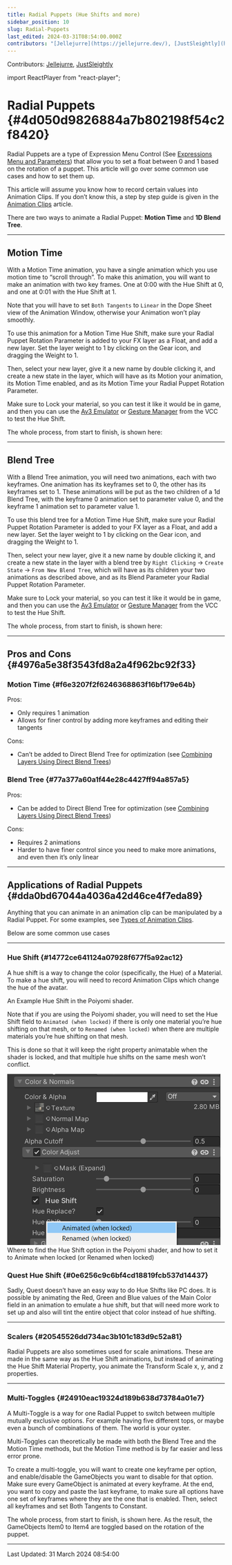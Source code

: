 ```yaml
---
title: Radial Puppets (Hue Shifts and more)
sidebar_position: 10
slug: Radial-Puppets
last_edited: 2024-03-31T08:54:00.000Z
contributors: "[Jellejurre](https://jellejurre.dev/), [JustSleightly](https://vrc.sleightly.dev/)"
---
```

Contributors: [Jellejurre](https://jellejurre.dev/), [JustSleightly](https://vrc.sleightly.dev/)

import ReactPlayer from "react-player";

# Radial Puppets {#4d050d9826884a7b802198f54c2f8420}


Radial Puppets are a type of Expression Menu Control (See [Expressions Menu and Parameters](/docs/Avatars/Expressions-Menu-Params)) that allow you to set a float between 0 and 1 based on the rotation of a puppet. This article will go over some common use cases and how to set them up.


This article will assume you know how to record certain values into Animation Clips. If you don’t know this, a step by step guide is given in the [Animation Clips](/docs/Unity-Animations/Animation-Clips) article.


There are two ways to animate a Radial Puppet: **Motion Time** and **1D Blend Tree**.


---


<div class='notion-row'>
<div class='notion-column' style={{width: 'calc((100% - (min(32px, 4vw) * 1)) * 0.5)'}}>


## Motion Time



With a Motion Time animation, you have a single animation which you use motion time to “scroll through”. To make this animation, you will want to make an animation with two key frames. One at 0:00 with the Hue Shift at 0, and one at 0:01 with the Hue Shift at 1. 



Note that you will have to set `Both Tangents` to `Linear` in the Dope Sheet view of the Animation Window, otherwise your Animation won’t play smoothly.



To use this animation for a Motion Time Hue Shift, make sure your Radial Puppet Rotation Parameter is added to your FX layer as a Float, and add a new layer. Set the layer weight to 1 by clicking on the Gear icon, and dragging the Weight to 1. 



Then, select your new layer, give it a new name by double clicking it, and create a new state in the layer, which will have as its Motion your animation, its Motion Time enabled, and as its Motion Time your Radial Puppet Rotation Parameter. 



Make sure to Lock your material, so you can test it like it would be in game, and then you can use the [Av3 Emulator](https://github.com/lyuma/Av3Emulator) or [Gesture Manager](https://github.com/BlackStartx/VRC-Gesture-Manager) from the VCC to test the Hue Shift.



The whole process, from start to finish, is shown here:


</div><div className='notion-spacer'></div>

<div class='notion-column' style={{width: 'calc((100% - (min(32px, 4vw) * 1)) * 0.5)'}}>


<ReactPlayer width='100%' height='auto'  controls url="https://prod-files-secure.s3.us-west-2.amazonaws.com/8e670445-539f-4c92-8851-1bb8b0e71c7b/9fb65777-13a3-478f-a697-a776cd1f679b/2023-09-21_00-14-05.mp4?X-Amz-Algorithm=AWS4-HMAC-SHA256&X-Amz-Content-Sha256=UNSIGNED-PAYLOAD&X-Amz-Credential=AKIAT73L2G45HZZMZUHI%2F20240401%2Fus-west-2%2Fs3%2Faws4_request&X-Amz-Date=20240401T151128Z&X-Amz-Expires=3600&X-Amz-Signature=089857bdaa494ef61f64dcc2e913be6093c06d713fdd605c2f1aa6404e68a533&X-Amz-SignedHeaders=host&x-id=GetObject" />


</div><div className='notion-spacer'></div>
</div>


---


<div class='notion-row'>
<div class='notion-column' style={{width: 'calc((100% - (min(32px, 4vw) * 1)) * 0.5)'}}>


## Blend Tree



With a Blend Tree animation, you will need two animations, each with two keyframes. One animation has its keyframes set to 0, the other has its keyframes set to 1. These animations will be put as the two children of a 1d Blend Tree, with the keyframe 0 animation set to parameter value 0, and the keyframe 1 animation set to parameter value 1. 



To use this blend tree for a Motion Time Hue Shift, make sure your Radial Puppet Rotation Parameter is added to your FX layer as a Float, and add a new layer. Set the layer weight to 1 by clicking on the Gear icon, and dragging the Weight to 1. 



Then, select your new layer, give it a new name by double clicking it, and create a new state in the layer with a blend tree by `Right Clicking` → `Create State` → `From New Blend Tree`,  which will have as its children your two animations as described above, and as its Blend Parameter your Radial Puppet Rotation Parameter.



Make sure to Lock your material, so you can test it like it would be in game, and then you can use the [Av3 Emulator](https://github.com/lyuma/Av3Emulator) or [Gesture Manager](https://github.com/BlackStartx/VRC-Gesture-Manager) from the VCC to test the Hue Shift. 



The whole process, from start to finish, is shown here:


</div><div className='notion-spacer'></div>

<div class='notion-column' style={{width: 'calc((100% - (min(32px, 4vw) * 1)) * 0.5)'}}>


<ReactPlayer width='100%' height='auto'  controls url="https://prod-files-secure.s3.us-west-2.amazonaws.com/8e670445-539f-4c92-8851-1bb8b0e71c7b/7e1bf72b-3b60-43be-95ed-7244f553b998/2023-09-21_00-22-27.mp4?X-Amz-Algorithm=AWS4-HMAC-SHA256&X-Amz-Content-Sha256=UNSIGNED-PAYLOAD&X-Amz-Credential=AKIAT73L2G45HZZMZUHI%2F20240401%2Fus-west-2%2Fs3%2Faws4_request&X-Amz-Date=20240401T151131Z&X-Amz-Expires=3600&X-Amz-Signature=6066cb0b29f9ce456f55264c59439918355a68aa5156946826f60608a599e3a4&X-Amz-SignedHeaders=host&x-id=GetObject" />


</div><div className='notion-spacer'></div>
</div>


---


## Pros and Cons {#4976a5e38f3543fd8a2a4f962bc92f33}


### Motion Time {#f6e3207f2f6246368863f16bf179e64b}


<div class='notion-row'>
<div class='notion-column' style={{width: 'calc((100% - (min(32px, 4vw) * 1)) * 0.5)'}}>


Pros:


- Only requires 1 animation
- Allows for finer control by adding more keyframes and editing their tangents

</div><div className='notion-spacer'></div>

<div class='notion-column' style={{width: 'calc((100% - (min(32px, 4vw) * 1)) * 0.5)'}}>


Cons:


- Can’t be added to Direct Blend Tree for optimization (see [Combining Layers Using Direct Blend Trees](/docs/Other/DBT-Combining))

</div><div className='notion-spacer'></div>
</div>


### Blend Tree {#77a377a60a1f44e28c4427ff94a857a5}


<div class='notion-row'>
<div class='notion-column' style={{width: 'calc((100% - (min(32px, 4vw) * 1)) * 0.5)'}}>


Pros:


- Can be added to Direct Blend Tree for optimization (see [Combining Layers Using Direct Blend Trees](/docs/Other/DBT-Combining))

</div><div className='notion-spacer'></div>

<div class='notion-column' style={{width: 'calc((100% - (min(32px, 4vw) * 1)) * 0.5)'}}>


Cons:


- Requires 2 animations
- Harder to have finer control since you need to make more animations, and even then it’s only linear

</div><div className='notion-spacer'></div>
</div>


---


## Applications of Radial Puppets {#dda0bd67044a4036a42d46ce4f7eda89}


Anything that you can animate in an animation clip can be manipulated by a Radial Puppet. For some examples, see [Types of Animation Clips](/docs/Unity-Animations/Types-Of-Animations).


Below are some common use cases


---


### Hue Shift {#14772ce641124a07928f677f5a92ac12}


<div class='notion-row'>
<div class='notion-column' style={{width: 'calc((100% - (min(32px, 4vw) * 1)) * 0.5)'}}>


A hue shift is a way to change the color (specifically, the Hue) of a Material. To make a hue shift, you will need to record Animation Clips which change the hue of the avatar. 


</div><div className='notion-spacer'></div>

<div class='notion-column' style={{width: 'calc((100% - (min(32px, 4vw) * 1)) * 0.5)'}}>


<ReactPlayer width='100%' height='auto'  controls url="https://i.gyazo.com/20401193a52f174f05def805c2c6665b.mp4" /><GreyItalicText>An Example Hue Shift in the Poiyomi shader.</GreyItalicText>


</div><div className='notion-spacer'></div>
</div>


<div class='notion-row'>
<div class='notion-column' style={{width: 'calc((100% - (min(32px, 4vw) * 1)) * 0.5)'}}>


Note that if you are using the Poiyomi shader, you will need to set the Hue Shift field to `Animated (when locked)` if there is only one material you’re hue shifting on that mesh, or to `Renamed (when locked)` when there are multiple materials you’re hue shifting on that mesh. 



This is done so that it will keep the right property animatable when the shader is locked, and that multiple hue shifts on the same mesh won’t conflict.


</div><div className='notion-spacer'></div>

<div class='notion-column' style={{width: 'calc((100% - (min(32px, 4vw) * 1)) * 0.5)'}}>


![Where to find the Hue Shift option in the Poiyomi shader, and how to set it to Animate when locked (or Renamed when locked)](./1376020130.png)<br/><GreyItalicText>Where to find the Hue Shift option in the Poiyomi shader, and how to set it to Animate when locked (or Renamed when locked)</GreyItalicText>


</div><div className='notion-spacer'></div>
</div>


### Quest Hue Shift {#0e6256c9c6bf4cd18819fcb537d14437}


Sadly, Quest doesn’t have an easy way to do Hue Shifts like PC does. It is possible by animating the Red, Green and Blue values of the Main Color field in an animation to emulate a hue shift, but that will need more work to set up and also will tint the entire object that color instead of hue shifting.


---


### Scalers {#20545526dd734ac3b101c183d9c52a81}


Radial Puppets are also sometimes used for scale animations. These are made in the same way as the Hue Shift animations, but instead of animating the Hue Shift Material Property, you animate the Transform Scale x, y, and z properties.


---


### Multi-Toggles {#24910eac19324d189b638d73784a01e7}


<div class='notion-row'>
<div class='notion-column' style={{width: 'calc((100% - (min(32px, 4vw) * 1)) * 0.5)'}}>


A Multi-Toggle is a way for one Radial Puppet to switch between multiple mutually exclusive options. For example having five different tops, or maybe even a bunch of combinations of them. The world is your oyster.



Multi-Toggles can theoretically be made with both the Blend Tree and the Motion Time methods, but the Motion Time method is by far easier and less error prone.



To create a multi-toggle, you will want to create one keyframe per option, and enable/disable the GameObjects you want to disable for that option. Make sure every GameObject is animated at every keyframe. At the end, you want to copy and paste the last keyframe, to make sure all options have one set of keyframes where they are the one that is enabled. Then, select all keyframes and set Both Tangents to Constant.



The whole process, from start to finish, is shown here. As the result, the GameObjects Item0 to Item4 are toggled based on the rotation of the puppet.


</div><div className='notion-spacer'></div>

<div class='notion-column' style={{width: 'calc((100% - (min(32px, 4vw) * 1)) * 0.5)'}}>


<ReactPlayer width='100%' height='auto'  controls url="https://prod-files-secure.s3.us-west-2.amazonaws.com/8e670445-539f-4c92-8851-1bb8b0e71c7b/5088a0ad-f4d6-40b9-bfb7-162038919656/2023-09-21_00-48-33.mp4?X-Amz-Algorithm=AWS4-HMAC-SHA256&X-Amz-Content-Sha256=UNSIGNED-PAYLOAD&X-Amz-Credential=AKIAT73L2G45HZZMZUHI%2F20240401%2Fus-west-2%2Fs3%2Faws4_request&X-Amz-Date=20240401T151144Z&X-Amz-Expires=3600&X-Amz-Signature=debdf82f85520317a8ca13fdfb8b4e372ee89ebedd04e6c3fa1853d2731ce9d5&X-Amz-SignedHeaders=host&x-id=GetObject" />


</div><div className='notion-spacer'></div>
</div>



---
<RightAlignedText>Last Updated: 31 March 2024 08:54:00</RightAlignedText>
